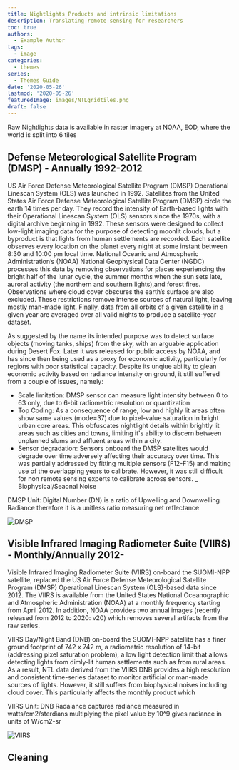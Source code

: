 ```yaml
---
title: Nightlights Products and intrinsic limitations
description: Translating remote sensing for researchers
toc: true
authors:
  - Example Author
tags:
  - image
categories:
  - themes
series:
  - Themes Guide
date: '2020-05-26'
lastmod: '2020-05-26'
featuredImage: images/NTLgridtiles.png
draft: false
---
```


Raw Nightlights data is available in raster imagery at NOAA, EOD, where the world is split into 6 tiles

<!--more-->


## Defense Meteorological Satellite Program (DMSP) - Annually 1992-2012

US Air Force Defense Meteorological Satellite Program (DMSP) Operational Linescan System (OLS) was launched in 1992. Satellites from the United States Air Force Defense Meteorological Satellite Program (DMSP) circle the earth 14 times per day. They record the intensity of Earth-based lights with their Operational Linescan System (OLS) sensors since the 1970s, with a digital archive beginning in 1992. These sensors were designed to collect low-light imaging data for the purpose of detecting moonlit clouds, but a byproduct is that lights from human settlements are recorded. Each satellite observes every location on the planet every night at some instant between 8:30 and 10:00 pm local time. National Oceanic and Atmospheric Administration’s (NOAA) National Geophysical Data Center (NGDC) processes this data by removing observations for places experiencing the bright half of the lunar cycle, the summer months when the sun sets late, auroral activity (the northern and southern lights),and forest fires. Observations where cloud cover obscures the earth’s surface are also excluded. These restrictions remove intense sources of natural light, leaving mostly man-made light. Finally, data from all orbits of a given satellite in a given year are averaged over all valid nights to produce a satellite-year dataset.

As suggested by the name its intended purpose was to detect surface objects (moving tanks, ships) 
from the sky, with an arguable application during Desert Fox. Later it was released for public access by NOAA, and has since then being used as a proxy for economic activity, particularly for regions with poor statistical capacity. Despite its unqiue ability to glean economic activity based on radiance intensity on ground, it still suffered from a couple of issues, namely:
- Scale limitation: DMSP sensor can measure light intensity between 0 to 63 only, due to 6-bit radiometric resolution or quantization
- Top Coding: As a consequence of range, low and highly lit areas often show same values (mode=37) due to pixel-value saturation in bright urban core areas. This obfuscates nightlight details within brightly lit areas such as cities and towns, limiting it's ability to discern between unplanned slums and affluent areas within a city.
- Sensor degradation: Sensors onboard the DMSP satellites would degrade over time adversely affecting their accuracy over time. This was partially addressed by fitting multiple sensors (F12-F15) and making use of the overlapping years to calibrate. However, it was still difficult for non remote sensing experts to calibrate across sensors.
_ Biophysical/Seaonal Noise


DMSP Unit: Digital Number (DN) is a ratio of Upwelling and Downwelling Radiance therefore it is a unitless ratio measuring net reflectance

![DMSP](images/DMSP.png)

## Visible Infrared Imaging Radiometer Suite (VIIRS) - Monthly/Annually 2012- 

Visible Infrared Imaging Radiometer Suite (VIIRS) on-board the SUOMI-NPP satellite, replaced the US Air Force Defense Meteorological Satellite Program (DMSP) Operational Linescan System (OLS)-based data since 2012. The VIIRS is available from the United States National Oceanographic and Atmospheric Administration (NOAA) at a monthly frequency starting from April 2012. In addition, NOAA provides two annual images (recently released from 2012 to 2020: v20) which removes several artifacts from the raw series. 

VIIRS Day/Night Band (DNB) on-board the SUOMI-NPP satellite has a finer ground footprint of 742 x 742 m, a radiometric resolution of 14-bit (addressing pixel saturation problem), a low light detection limit that allows detecting lights from dimly-lit human settlements such as from rural areas. As a result, NTL data derived from the VIIRS DNB provides a high resolution and consistent time-series dataset to monitor artificial or man-made sources of lights. However, it still suffers from biophysical noises including cloud cover. This particularly affects the monthly product which


VIIRS Unit: DNB Radaiance captures radiance measured in watts/cm2/sterdians
multiplying the pixel value by 10^9 gives radiance in units of W/cm2-sr 

![VIIRS](images/VIIRS.png)


## Cleaning

